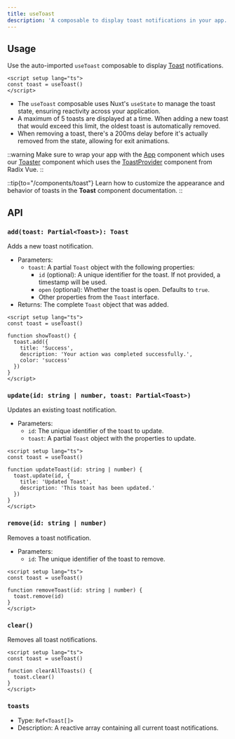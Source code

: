```yaml
---
title: useToast
description: 'A composable to display toast notifications in your app.'
---
```


## Usage

Use the auto-imported `useToast` composable to display [Toast](/components/toast) notifications.

```vue
<script setup lang="ts">
const toast = useToast()
</script>
```

- The `useToast` composable uses Nuxt's `useState` to manage the toast state, ensuring reactivity across your application.
- A maximum of 5 toasts are displayed at a time. When adding a new toast that would exceed this limit, the oldest toast is automatically removed.
- When removing a toast, there's a 200ms delay before it's actually removed from the state, allowing for exit animations.

::warning
Make sure to wrap your app with the [App](/components/app) component which uses our [Toaster](https://github.com/nuxt/ui/blob/v3/src/runtime/components/Toaster.vue) component which uses the [ToastProvider](https://www.radix-vue.com/components/toast.html#provider) component from Radix Vue.
::

::tip{to="/components/toast"}
Learn how to customize the appearance and behavior of toasts in the **Toast** component documentation.
::

## API

### `add(toast: Partial<Toast>): Toast`

Adds a new toast notification.

- Parameters:
  - `toast`: A partial `Toast` object with the following properties:
    - `id` (optional): A unique identifier for the toast. If not provided, a timestamp will be used.
    - `open` (optional): Whether the toast is open. Defaults to `true`.
    - Other properties from the `Toast` interface.
- Returns: The complete `Toast` object that was added.

```vue
<script setup lang="ts">
const toast = useToast()

function showToast() {
  toast.add({
    title: 'Success',
    description: 'Your action was completed successfully.',
    color: 'success'
  })
}
</script>
```

### `update(id: string | number, toast: Partial<Toast>)`

Updates an existing toast notification.

- Parameters:
  - `id`: The unique identifier of the toast to update.
  - `toast`: A partial `Toast` object with the properties to update.

```vue
<script setup lang="ts">
const toast = useToast()

function updateToast(id: string | number) {
  toast.update(id, {
    title: 'Updated Toast',
    description: 'This toast has been updated.'
  })
}
</script>
```

### `remove(id: string | number)`

Removes a toast notification.

- Parameters:
  - `id`: The unique identifier of the toast to remove.

```vue
<script setup lang="ts">
const toast = useToast()

function removeToast(id: string | number) {
  toast.remove(id)
}
</script>
```

### `clear()`

Removes all toast notifications.

```vue
<script setup lang="ts">
const toast = useToast()

function clearAllToasts() {
  toast.clear()
}
</script>
```

### `toasts`

- Type: `Ref<Toast[]>`
- Description: A reactive array containing all current toast notifications.
